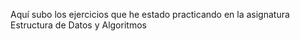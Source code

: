 Aquí subo los ejercicios que he estado practicando en la asignatura Estructura de Datos y Algoritmos
